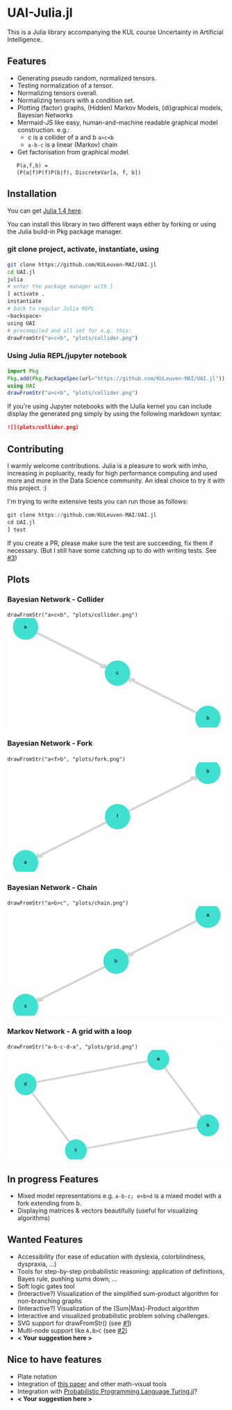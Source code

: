 # UAI-Julia.jl

This is a Julia library accompanying the KUL course Uncertainty in Artificial Intelligence.

## Features

- Generating pseudo random, normalized tensors.
- Testing normalization of a tensor.
- Normalizing tensors overall.
- Normalizing tensors with a condition set.
- Plotting (factor) graphs, (Hidden) Markov Models, (di)graphical models, Bayesian Networks
- Mermaid-JS like easy, human-and-machine readable graphical model construction. e.g.:
	- c is a collider of a and b `a>c<b`
	- `a-b-c` is a linear (Markov) chain
- Get factorisation from graphical model. 
 ```getFactorization("a<f>b")
	P(a,f,b) =
	(P(a|f)P(f)P(b|f), DiscreteVar[a, f, b])
  ```

## Installation
You can get [Julia 1.4 here](https://julialang.org/downloads/). 

You can install this library in two different ways either by forking or using the Julia build-in Pkg package manager.

### git clone project, activate, instantiate, using
```bash
git clone https://github.com/KULeuven-MAI/UAI.jl
cd UAI.jl
julia
# enter the package manager with ]
] activate .
instantiate
# back to regular Julia REPL 
<backspace>
using UAI 
# precompiled and all set for e.g. this:
drawFromStr("a>c<b", "plots/collider.png")
```

### Using Julia REPL/jupyter notebook

```Julia
import Pkg
Pkg.add(Pkg.PackageSpec(url="https://github.com/KULeuven-MAI/UAI.jl"))
using UAI
drawFromStr("a>c<b", "plots/collider.png")
```

If you're using Jupyter notebooks with the IJulia kernel you can include display the generated png simply by using the following markdown syntax:

```Markdown
![](plots/collider.png)
``` 

## Contributing

I warmly welcome contributions. Julia is a pleasure to work with imho, increasing in popluarity, ready for high performance computing and used more and more in the Data Science community. An ideal choice to try it with this project. :)

I'm trying to write extensive tests you can run those as follows:

```Julia
git clone https://github.com/KULeuven-MAI/UAI.jl
cd UAI.jl
] test
```
If you create a PR, please make sure the test are succeeding, fix them if necessary. (But I still have some catching up to do with writing tests. See [#3](https://github.com/KULeuven-MAI/UAI.jl/issues/3))


## Plots 


### Bayesian Network - Collider

`drawFromStr("a>c<b", "plots/collider.png")`
![](plots/collider.png)

### Bayesian Network - Fork
`drawFromStr("a<f>b", "plots/fork.png")`
![](plots/fork.png)

### Bayesian Network - Chain
`drawFromStr("a>b>c", "plots/chain.png")`
![](plots/chain.png)

### Markov Network - A grid with a loop 
`drawFromStr("a-b-c-d-a", "plots/grid.png")`
![](plots/grid.png)

## In progress Features

- Mixed model representations e.g. `a-b-c; e<b>d` is a mixed model with a fork extending from b.
- Displaying matrices & vectors beautifully (useful for visualizing algorithms) 

## Wanted Features

- Accessibility (for ease of education with dyslexia, colorblindness, dyspraxia, ...)
- Tools for step-by-step probabilistic reasoning: application of definitions, Bayes rule, pushing sums down, ...
- Soft logic gates tool
- (Interactive?) Visualization of the simplified sum-product algorithm for non-branching graphs
- (Interactive?) Visualization of the (Sum|Max)-Product algorithm
- Interactive and visualized probabilistic problem solving challenges.
- SVG support for drawFromStr() (see [#1](https://github.com/KULeuven-MAI/UAI.jl/issues/1))
- Multi-node support like `A,B>C` (see [#2](https://github.com/KULeuven-MAI/UAI.jl/issues/2))
- **\< Your suggestion here \>**

## Nice to have features

- Plate notation
- Integration of [this paper](https://arxiv.org/pdf/1911.00892.pdf) and other math-visual tools
- Integration with [Probabilistic Programming Language Turing.jl](https://turing.ml/dev/docs/using-turing/get-started)?
- **\< Your suggestion here \>**
